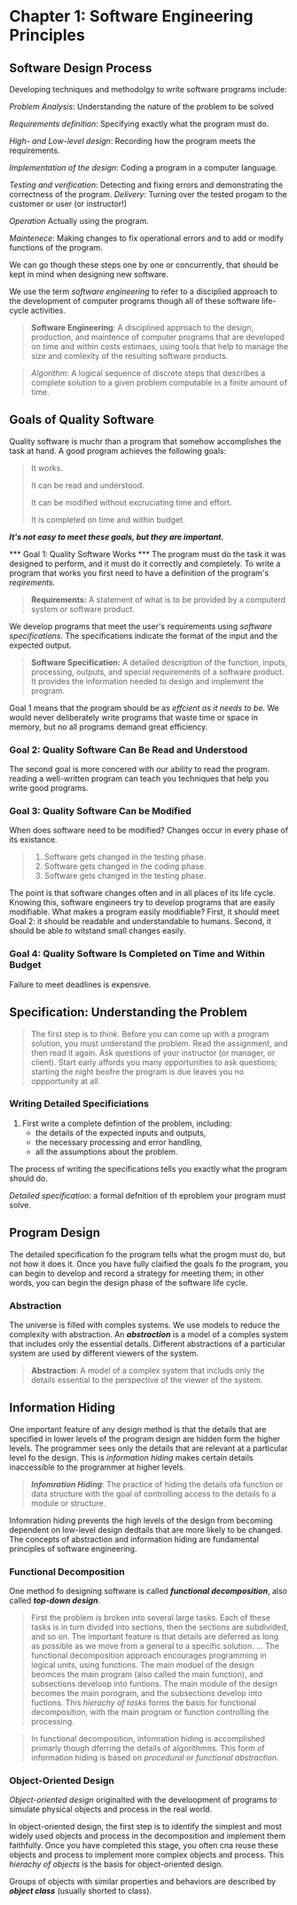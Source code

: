 # Chapter 1: Software Engineering Principles

## Software Design Process

Developing techniques and methodolgy to write software programs include:

*Problem Analysis*: Understanding the nature of the problem to be solved

*Requirements definition*: Specifying exactly what the program must do.

*High- and Low-level design*: Recording how the program meets the requirements.

*Implementation of the design*: Coding a program in a computer language.

*Testing and verification*: Detecting and fixing errors and demonstrating the correctness of the program.
*Delivery*: Turning over the tested progam to the customer or user (or instructor!)

*Operation* Actually using the program.

*Maintenece*: Making changes to fix operational errors and to add or modify functions of the program.

We can go though these steps one by one or concurrently, that should be kept in mind when designing new software.

We use the term *software engineering* to refer to a disciplied approach to the development of computer programs though all of these software life-cycle activities.

>**Software Engineering**: A disciplined approach to the design, production, and maintence of computer programs that are developed on time and within costs estimaes, using tools that help to manage the size and comlexity of the resulting software products.

>*Algorithm*: A logical sequence of discrete steps that describes a complete solution to a given problem computable in a finite amount of time.

## Goals of Quality Software

Quality software is muchr than a program that somehow accomplishes the task at hand. A good program achieves the following goals:

> It works.
>
> It can be read and understood.
>
> It can be modified without excruciating time and effort.
>
> It is completed on time and within budget.

***It's not easy to meet these goals, but they are important.***

*** Goal 1: Quality Software Works ***
The program must do the task it was designed to perform, and it must do it correctly and completely. To write a program that works you first need to have a definition of the program's *reqirements.*

> **Requirements:** A statement of what is to be provided by a computerd system or software product.

We develop programs that meet the user's requirements using *software specifications.* The specifications indicate the format of the input and the expected output.

> **Software Specification:** A detailed description of the function, inputs, processing, outputs, and special requirements of a software product. It provides the information needed to design and implement the program.

Goal 1 means that the program should be as *effcient as it needs to be.* We would never deliberately write programs that waste time or space in memory, but no all programs demand great efficiency.

### Goal 2: Quality Software Can Be Read and Understood

The second goal is more concered with our ability to read the program. reading a well-written program can teach you techniques that help you write good programs.

### Goal 3: Quality Software Can be Modified

When does software need to be modified? Changes occur in every phase of its existance.

> 1. Software gets changed in the testing phase.
> 2. Software gets changed in the coding phase.
> 3. Software gets changed in the testing phase.

The point is that software changes often and in all places of its life cycle. Knowing this, software engineers try to develop programs that are easily modifiable.
What makes a program easily modifiable? First, it should meet Goal 2: it should be readable and understandable to humans. Second, it should be able to witstand small changes easily. 

### Goal 4: Quality Software Is Completed on Time and Within Budget
Failure to meet deadlines is expensive.

## Specification: Understanding the Problem

> The first step is to *think*. Before you can come up with a program solution, you must understand the problem. Read the assignment, and then read it again. Ask questions of your instructor (or manager, or client). Start early affords you many opportunities to ask questions; starting the night beofre the program is due leaves you no oppportunity at all.

### Writing Detailed Specificiations
1. First write a complete defintion of the problem, including:
    - the details of the expected inputs and outputs,
    - the necessary processing and error handling,
    - all the assumptions about the problem.

The process of writing the specifications tells you exactly what the program should do.

*Detailed specification*: a formal defnition of th eproblem your program must solve.

## Program Design

The detailed specification fo the program tells what the progm must do, but not how it does it. Once you have fully claified the goals fo the program, you can begin to develop and record a strategy for meeting them; in other words, you can begin the design phase of the software life cycle.

### Abstraction

The universe is filled with comples systems. We use models to reduce the complexity with abstraction. An ***abstraction*** is a model of a comples system that includes only the essential details. Different abstractions of a particular system are used by different viewers of the system.

> **Abstraction**: A model of a complex system that includs only the details essential to the perspective of the viewer of the system.

## Information Hiding
One important feature of any design method is that the details that are specified in lower levels of the program design are hidden form the higher levels. The programmer sees only the details that are relevant at a particular level fo the design. This is *information hiding* makes certain details inaccessible to the programmer at higher levels.

> ***Infomration Hiding***: The practice of hiding the details ofa  function or data structure with the goal of controlling access to the details fo a module or structure.

Infomration hiding prevents the high levels of the design from becoming dependent on low-level design dedtails that are more likely to be changed. The concepts of abstraction and information hiding are fundamental principles of software engineering.

### Functional Decomposition
One method fo designing software is called ***functional decomposition***, also called ***top-down design***.
> First the problem is broken into several large tasks. Each of these tasks is in turn divided into sections, then the sections are subdivided, and so on. The important feature is that details are deferred as long as possible as we move from a general to a specific solution. ... The functional decomposition approach encourages programming in logical units, using functions. The main moduel of the design beomces the main program (also called the main function), and subsections develoop into funtions. The main module of the design becomes the main porogram, and the subsections develop into fuctions. This *hierachy of tasks* forms the basis for functional decomposition, with the main program or function controlling the processing.

> In functional decomposition, infomration hiding is accomplished primarly though dferring the details of algorithmns. This form of information hiding is based on *procedural* or *functional abstraction*.

### Object-Oriented Design

*Object-oriented design* originalted with the develoopment of programs to simulate physical objects and process in the real world.

In object-oriented design, the first step is to identify the simplest and most widely used objects and process in the decomposition and implement them faithfully. Once you have completed this stage, you often cna reuse these objects and process to implement more complex objects and process. This *hierachy of objects* is the basis for object-oriented design.

Groups of objects with similar properties and behaviors are described by ***object class*** (usually shorted to class).